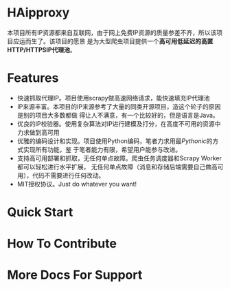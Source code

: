 # HAipproxy
本项目所有IP资源都来自互联网，由于网上免费IP资源的质量参差不齐，所以该项目应运而生了。该项目的愿景
是为大型爬虫项目提供一个**高可用低延迟的高匿HTTP/HTTPSIP代理池**。

# Features
- 快速抓取代理IP。项目使用scrapy做高速网络请求，能快速填充IP代理池
- IP来源丰富。本项目的IP来源参考了大量的同类开源项目，造这个轮子的原因是别的项目大多数都做
得让人不满意，有一个比较好的，但是语言是Java。
- 优良的IP校验器。使用复杂算法对IP进行建模及打分，在高度不可用的资源中力求做到高可用
- 优雅的编码设计和实现。项目使用Python编码，笔者力求用最*Pythonic*的方式实现所有功能，鉴
于笔者能力有限，希望用户能参与改进。
- 支持高可用部署和抓取，无任何单点故障。爬虫任务调度器和Scrapy Worker都可以轻松进行水平扩展，
无任何单点故障（消息和存储后端需要自己做高可用），代码不需要进行任何改动。
- MIT授权协议。Just do whatever you want!

# Quick Start

# How To Contribute

# More Docs For Support
